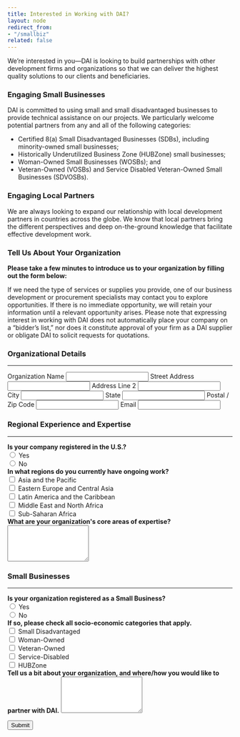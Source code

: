 ```yaml
---
title: Interested in Working with DAI?
layout: node
redirect_from:
- "/smallbiz"
related: false
---
```

<p>We&rsquo;re interested in you&mdash;DAI is looking to build partnerships with other development firms and organizations so that we can deliver the highest quality solutions to our clients and beneficiaries.</p>
<h3>
	Engaging Small Businesses</h3>
<p>DAI is committed to using small and small disadvantaged businesses to provide technical assistance on our projects. We particularly welcome potential partners from any and all of the following categories:</p>
<ul>
	<li>
		Certified 8(a) Small Disadvantaged Businesses (SDBs), including minority-owned&nbsp;small businesses;</li>
	<li>
		Historically Underutilized Business Zone (HUBZone) small businesses;</li>
	<li>
		Woman-Owned Small Businesses (WOSBs); and</li>
	<li>
		Veteran-Owned (VOSBs) and Service Disabled Veteran-Owned Small Businesses (SDVOSBs).</li>
</ul>
<h3>
	Engaging Local Partners</h3>
<p>We are always looking to expand our relationship with local development partners in countries across the globe. We know that local partners bring the different perspectives and deep on-the-ground knowledge that facilitate effective development work.</p>
<h3>
	Tell Us About Your Organization</h3>
<p><strong>Please take a few minutes to introduce us to your organization by filling out the form below:</strong></p>
<p>If we need the type of services or supplies you provide, one of our business development or procurement specialists may contact you to explore opportunities. If there is no immediate opportunity, we will retain your information until a relevant opportunity arises. Please note that expressing interest in working with DAI does not automatically place your company on a &ldquo;bidder&rsquo;s list,&rdquo; nor does it constitute approval of your firm as a DAI supplier or obligate DAI to solicit requests for quotations.</p>
<form class="formkeep" accept-charset="UTF-8" action="https://formkeep.com/f/1e00a5a9a05a" method="POST">
  <input type="hidden" name="utf8" value="✓">
<h3>Organizational Details</h3>
<hr>
  <label for="organization-name">Organization Name</label>
  <input type="text" id="organization-name" name="organization-name">
  <label for="address">Street Address</label>
  <input type="text" id="address" name="address">
  <label for="address2">Address Line 2</label>
  <input type="text" id="address2" name="address2">
  <label for="city">City</label>
  <input type="text" id="city" name="city">
  <label for="sate">State</label>
  <input type="text" id="state" name="state">
	<label for="zip">Postal / Zip Code</label>
  <input type="text" id="zip" name="zip">
  <label for="email">Email</label>
  <input type="email" id="email" name="email">
  <h3>Regional Experience and Expertise</h3>
  <hr>
  <label for="registration"><strong>Is your company registered in the U.S.?</strong></label><br> 
  <input class="radio" type="radio" name="registration" value="yes" > Yes<br>
  <input class="radio" type="radio" name="registration" value="no"> No<br>
  <label for="activity"><strong>In what regions do you currently have ongoing work?</strong></label><br>
  <input class="checkbox" type="checkbox" name="Asia and the Pacific" value="Asia and the Pacific" > Asia and the Pacific<br>
  <input class="checkbox" type="checkbox" name="Eastern Europe and Central Asia" value="Eastern Europe and Central Asia"> Eastern Europe and Central Asia<br>
  <input class="checkbox" type="checkbox" name="Latin America and the Caribbean" value="Latin America and the Caribbean" > Latin America and the Caribbean<br>
  <input class="checkbox" type="checkbox" name="Middle East and North Africa" value="Middle East and North Africa"> Middle East and North Africa<br>
  <input class="checkbox" type="checkbox" name="Sub-Saharan Africa" value="Sub-Saharan Africa"
   > Sub-Saharan Africa<br>
	<label for="expertise"><strong>What are your organization's core areas of expertise?</strong></label><br>
  <textarea class="body" id="expertise" name="expertise" rows="5"></textarea>
  <h3>Small Businesses</h3>
  <hr>
	<label for="small-business"><strong>Is your organization registered as a Small Business?</strong></label><br>
	<input class="radio" type="radio" name="small-business" value="yes" > Yes<br>
	<input class="radio" type="radio" name="small-business" value="no"> No<br>
	<label for="categories"><strong>If so, please check all socio-economic categories that apply.</strong></label><br>
	<input class="checkbox" type="checkbox" name="categories" value="Small Disadvantaged" > Small Disadvantaged<br>
	<input class="checkbox" type="checkbox" name="categories" value="Woman-Owned"> Woman-Owned<br>
	<input class="checkbox" type="checkbox" name="categories" value="Veteran-Owned"> Veteran-Owned<br>
	<input class="checkbox" type="checkbox" name="categories" value="Service-Disabled"> Service-Disabled<br>
	<input class="checkbox" type="checkbox" name="categories" value="HUBZone"> HUBZone<br>
	<label for="details"><strong>Tell us a bit about your organization, and where/how you would like to partner with DAI.</strong></label>
  <textarea class="body" id="details" name="details" rows="5"></textarea>

  <button class="primary-block--button submit" type="submit">Submit</button>
</form>
<!-- <div id="wufoo-s1vodmba1438whk" class="wufoo-form">
	<a href="https://ksdai.wufoo.com/forms/s1vodmba1438whk">Tell Us</a> About Your Organization.</div>
<script type="text/javascript">var s1vodmba1438whk;(function(d, t) {
var s = d.createElement(t), options = {
'userName':'ksdai',
'formHash':'s1vodmba1438whk',
'autoResize':true,
'height':'1365',
'async':true,
'header':'hide',
'ssl':true};
s.src = ('https:' == d.location.protocol ? 'https://' : 'http://') + 'wufoo.com/scripts/embed/form.js';
s.onload = s.onreadystatechange = function() {
var rs = this.readyState; if (rs) if (rs != 'complete') if (rs != 'loaded') return;
try { s1vodmba1438whk = new WufooForm();s1vodmba1438whk.initialize(options);s1vodmba1438whk.display(); } catch (e) {}};
var scr = d.getElementsByTagName(t)[0], par = scr.parentNode; par.insertBefore(s, scr);
})(document, 'script');</script> -->
